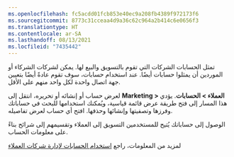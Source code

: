 ```yaml
---
ms.openlocfilehash: fc5acdd01fcb853e40ec9a208fb4389f972173f6
ms.sourcegitcommit: 8773c31cceaa4d9a36c62c964a2b414c6e0656f3
ms.translationtype: HT
ms.contentlocale: ar-SA
ms.lasthandoff: 08/13/2021
ms.locfileid: "7435442"
---
```

تمثل الحسابات الشركات التي تقوم بالتسويق والبيع لها. يمكن لشركات الشركاء أو الموردين أن يمثلوا حسابات أيضًا. عند استخدام حسابات، سوف تقوم عادةً أيضًا بتعيين جهة اتصال واحدة لكل واحد منهم على الأقل.

لعرض حساب أو إنشائه أو تحريره، انتقل إلى **Marketing > العملاء > الحسابات**. يؤدي هذا المسار إلى فتح طريقة عرض قائمة قياسية، ويُمكنك استخدامها للبحث في حساباتك وفرزها وتصفيتها وإنشائها وحذفها. افتح أي حساب لعرض تفاصيله.

الوصول إلى حساباتك يُتيح للمستخدمين التسويق إلى العملاء وتقسيمهم إلى شرائح بناءً على معلومات الحساب.

لمزيد من المعلومات، راجع [استخدام الحسابات لإدارة شركات العملاء](/dynamics365/marketing/manage-customer-information?azure-portal=true#use-accounts-to-manage-customer-companies)
